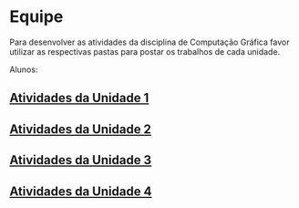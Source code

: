 # Equipe

Para desenvolver as atividades da disciplina de Computação Gráfica favor utilizar as respectivas pastas para postar os trabalhos de cada unidade.  

Alunos:  

## [Atividades da Unidade 1](Unidade1/Atividade1 "Atividades da Unidade 1")

## [Atividades da Unidade 2](Unidade2/Atividade2 "Atividades da Unidade 2")  

## [Atividades da Unidade 3](Unidade3/Atividade3 "Atividades da Unidade 3")  

## [Atividades da Unidade 4](Unidade4/Atividade4 "Atividades da Unidade 4")  
